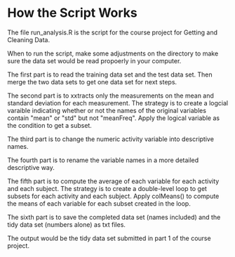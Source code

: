 How the Script Works
=========================
The file run_analysis.R is the script for the course project for Getting and Cleaning Data.

When to run the script, make some adjustments on the directory to make sure the data set would be read propoerly in your computer.

The first part is to read the training data set and the test data set. Then merge the two data sets to get one data set for next steps.

The second part is to xxtracts only the measurements on the mean and standard deviation for each measurement. 
The strategy is to create a logcial varaible indicating whether or not the names of the original variables contain "mean" or "std" but not "meanFreq".
Apply the logical variable as the condition to get a subset.

The third part is to change the numeric activity variable into descriptive names.

The fourth part is to rename the variable names in a more detailed descriptive way.

The fifth part is to compute the average of each variable for each activity and each subject.
The strategy is to create a double-level loop to get subsets for each activity and each subject.
Apply colMeans() to compute the means of each variable for each subset created in the loop.

The sixth part is to save the completed data set (names included) and the tidy data set (numbers alone) as txt files.

The output would be the tidy data set submitted in part 1 of the course project.
